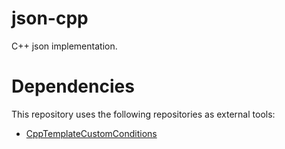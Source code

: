 # json-cpp
C++ json implementation.

# Dependencies
This repository uses the following repositories as external tools:
* [CppTemplateCustomConditions](https://github.com/korelkashri/CppTemplateCustomConditions)